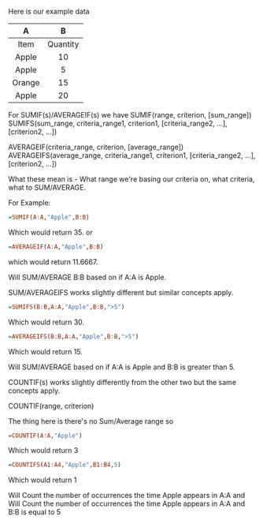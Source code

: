 Here is our example data

| A        | B             |
| :--------: | :-------------: |
| Item      | Quantity |
| Apple | 10 |
| Apple | 5 |
| Orange| 15 |
| Apple | 20 |

For SUMIF(s)/AVERAGEIF(s) we have
SUMIF(range, criterion, [sum_range])
SUMIFS(sum_range, criteria_range1, criterion1, [criteria_range2, …], [criterion2, …])

AVERAGEIF(criteria_range, criterion, [average_range])
AVERAGEIFS(average_range, criteria_range1, criterion1, [criteria_range2, …], [criterion2, …])

What these mean is - What range we're basing our criteria on, what criteria, what to SUM/AVERAGE.

For Example:

```haskell
=SUMIF(A:A,"Apple",B:B)
```
Which would return 35.
or
```haskell
=AVERAGEIF(A:A,"Apple",B:B)
```
which would return 11.6667.

Will SUM/AVERAGE B:B based on if A:A is Apple.

SUM/AVERAGEIFS works slightly different but similar concepts apply.

```haskell
=SUMIFS(B:B,A:A,"Apple",B:B,">5")
```
Which would return 30.

```haskell
=AVERAGEIFS(B:B,A:A,"Apple",B:B,">5")
```
Which would return 15.

Will SUM/AVERAGE based on if A:A is Apple and B:B is greater than 5.

COUNTIF(s) works slightly differently from the other two but the same concepts apply.

COUNTIF(range, criterion)

The thing here is there's no Sum/Average range so

```haskell
=COUNTIF(A:A,"Apple")
```
Which would return 3

```haskell
=COUNTIFS(A1:A4,"Apple",B1:B4,5)
```
Which would return 1

Will Count the number of occurrences the time Apple appears in A:A
and
Will Count the number of occurrences the time Apple appears in A:A and B:B is equal to 5 





